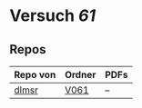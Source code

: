 # Versuch *61*

## Repos

|       Repo von       |                          Ordner                           |PDFs|
|----------------------|-----------------------------------------------------------|----|
|[dlmsr](../repo/dlmsr)|[V061](https://github.com/dlmsr/praktikum/tree/master/V061)|–   |
